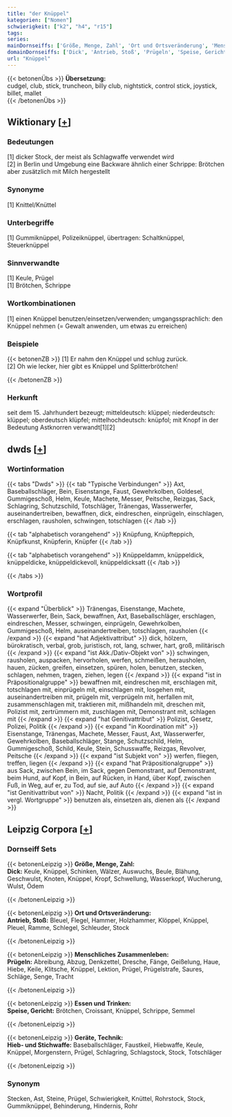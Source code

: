 ```yaml
---
title: "der Knüppel"
kategorien: ["Nomen"]
schwierigkeit: ["k2", "h4", "r15"]
tags:
series:
mainDornseiffs: ['Größe, Menge, Zahl', 'Ort und Ortsveränderung', 'Menschliches Zusammenleben', 'Essen und Trinken', 'Geräte, Technik']
domainDornseiffs: ['Dick', 'Antrieb, Stoß', 'Prügeln', 'Speise, Gericht', 'Hieb- und Stichwaffe']
url: "Knüppel"
---
```


{{< betonenÜbs >}}
**Übersetzung:**  
cudgel, club, stick, truncheon, billy club, nightstick, control stick, joystick, billet, mallet  
{{< /betonenÜbs >}}

## Wiktionary [[+](https://de.wiktionary.org/wiki/Knüppel)]

### Bedeutungen
[1] dicker Stock, der meist als Schlagwaffe verwendet wird  
[2] in Berlin und Umgebung eine Backware ähnlich einer Schrippe: Brötchen aber zusätzlich mit Milch hergestellt  

### Synonyme
[1] Knittel/Knüttel  

### Unterbegriffe
[1] Gummiknüppel, Polizeiknüppel, übertragen: Schaltknüppel, Steuerknüppel  

### Sinnverwandte
[1] Keule, Prügel  
[1] Brötchen, Schrippe  

### Wortkombinationen
[1] einen Knüppel benutzen/einsetzen/verwenden; umgangssprachlich: den Knüppel nehmen (= Gewalt anwenden, um etwas zu erreichen)  

### Beispiele
{{< betonenZB >}}
[1] Er nahm den Knüppel und schlug zurück.  
[2] Oh wie lecker, hier gibt es Knüppel und Splitterbrötchen!  

{{< /betonenZB >}}
### Herkunft
seit dem 15. Jahrhundert bezeugt; mitteldeutsch: klüppel; niederdeutsch: klüppel; oberdeutsch klüpfel; mittelhochdeutsch: knüpfol; mit Knopf in der Bedeutung Astknorren verwandt[1][2]  



## dwds [[+](https://www.dwds.de/wb/Knüppel)]

### Wortinformation
{{< tabs "Dwds" >}}
{{< tab "Typische Verbindungen" >}}
Axt, Baseballschläger, Bein, Eisenstange, Faust, Gewehrkolben, Goldesel, Gummigeschoß, Helm, Keule, Machete, Messer, Peitsche, Reizgas, Sack, Schlagring, Schutzschild, Totschläger, Tränengas, Wasserwerfer, auseinandertreiben, bewaffnen, dick, eindreschen, einprügeln, einschlagen, erschlagen, rausholen, schwingen, totschlagen
{{< /tab >}}

{{< tab "alphabetisch vorangehend" >}}
Knüpfung, Knüpfteppich, Knüpfkunst, Knüpferin, Knüpfer
{{< /tab >}}

{{< tab "alphabetisch vorangehend" >}}
Knüppeldamm, knüppeldick, knüppeldicke, knüppeldickevoll, knüppeldicksatt
{{< /tab >}}

{{< /tabs >}}

### Wortprofil
{{< expand "Überblick" >}} Tränengas, Eisenstange, Machete, Wasserwerfer, Bein, Sack, bewaffnen, Axt, Baseballschläger, erschlagen, eindreschen, Messer, schwingen, einprügeln, Gewehrkolben, Gummigeschoß, Helm, auseinandertreiben, totschlagen, rausholen {{< /expand >}}
{{< expand "hat Adjektivattribut" >}} dick, hölzern, bürokratisch, verbal, grob, juristisch, rot, lang, schwer, hart, groß, militärisch {{< /expand >}}
{{< expand "ist Akk./Dativ-Objekt von" >}} schwingen, rausholen, auspacken, hervorholen, werfen, schmeißen, herausholen, hauen, zücken, greifen, einsetzen, spüren, holen, benutzen, stecken, schlagen, nehmen, tragen, ziehen, legen {{< /expand >}}
{{< expand "ist in Präpositionalgruppe" >}} bewaffnen mit, eindreschen mit, erschlagen mit, totschlagen mit, einprügeln mit, einschlagen mit, losgehen mit, auseinandertreiben mit, prügeln mit, verprügeln mit, herfallen mit, zusammenschlagen mit, traktieren mit, mißhandeln mit, dreschen mit, Polizist mit, zertrümmern mit, zuschlagen mit, Demonstrant mit, schlagen mit {{< /expand >}}
{{< expand "hat Genitivattribut" >}} Polizist, Gesetz, Polizei, Politik {{< /expand >}}
{{< expand "in Koordination mit" >}} Eisenstange, Tränengas, Machete, Messer, Faust, Axt, Wasserwerfer, Gewehrkolben, Baseballschläger, Stange, Schutzschild, Helm, Gummigeschoß, Schild, Keule, Stein, Schusswaffe, Reizgas, Revolver, Peitsche {{< /expand >}}
{{< expand "ist Subjekt von" >}} werfen, fliegen, treffen, liegen {{< /expand >}}
{{< expand "hat Präpositionalgruppe" >}} aus Sack, zwischen Bein, im Sack, gegen Demonstrant, auf Demonstrant, beim Hund, auf Kopf, in Bein, auf Rücken, in Hand, über Kopf, zwischen Fuß, in Weg, auf er, zu Tod, auf sie, auf Auto {{< /expand >}}
{{< expand "ist Genitivattribut von" >}} Nacht, Politik {{< /expand >}}
{{< expand "ist in vergl. Wortgruppe" >}} benutzen als, einsetzen als, dienen als {{< /expand >}}

## Leipzig Corpora [[+](https://corpora.uni-leipzig.de/en/res?word=Knüppel&corpusId=deu_newscrawl-public_2018)]

### Dornseiff Sets
{{< betonenLeipzig >}}
**Größe, Menge, Zahl:**  
**Dick:** Keule, Knüppel, Schinken, Wälzer, Auswuchs, Beule, Blähung, Geschwulst, Knoten, Knüppel, Kropf, Schwellung, Wasserkopf, Wucherung, Wulst, Ödem  

{{< /betonenLeipzig >}}


{{< betonenLeipzig >}}
**Ort und Ortsveränderung:**  
**Antrieb, Stoß:** Bleuel, Flegel, Hammer, Holzhammer, Klöppel, Knüppel, Pleuel, Ramme, Schlegel, Schleuder, Stock  

{{< /betonenLeipzig >}}


{{< betonenLeipzig >}}
**Menschliches Zusammenleben:**  
**Prügeln:** Abreibung, Abzug, Denkzettel, Dresche, Fänge, Geißelung, Haue, Hiebe, Keile, Klitsche, Knüppel, Lektion, Prügel, Prügelstrafe, Saures, Schläge, Senge, Tracht  

{{< /betonenLeipzig >}}


{{< betonenLeipzig >}}
**Essen und Trinken:**  
**Speise, Gericht:** Brötchen, Croissant, Knüppel, Schrippe, Semmel  

{{< /betonenLeipzig >}}


{{< betonenLeipzig >}}
**Geräte, Technik:**  
**Hieb- und Stichwaffe:** Baseballschläger, Faustkeil, Hiebwaffe, Keule, Knüppel, Morgenstern, Prügel, Schlagring, Schlagstock, Stock, Totschläger  

{{< /betonenLeipzig >}}

### Synonym
Stecken, Ast, Steine, Prügel, Schwierigkeit, Knüttel, Rohrstock, Stock, Gummiknüppel, Behinderung, Hindernis, Rohr

